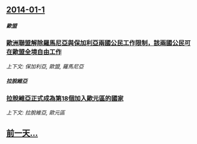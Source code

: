 ## [2014-01-1](/news/2014/01/1/index.md)

##### 歐盟
### [ 歐洲聯盟解除羅馬尼亞與保加利亞兩國公民工作限制，該兩國公民可在歐盟全境自由工作](/news/2014/01/1/歐洲聯盟解除羅馬尼亞與保加利亞兩國公民工作限制-該兩國公民可在歐盟全境自由工作.md)
_上下文: 保加利亞, 歐盟, 羅馬尼亞_

##### 拉脫維亞
### [ 拉脫維亞正式成為第18個加入歐元區的國家 ](/news/2014/01/1/拉脫維亞正式成為第18個加入歐元區的國家.md)
_上下文: 拉脫維亞, 歐元區_

## [前一天...](/news/2013/12/31/index.md)

